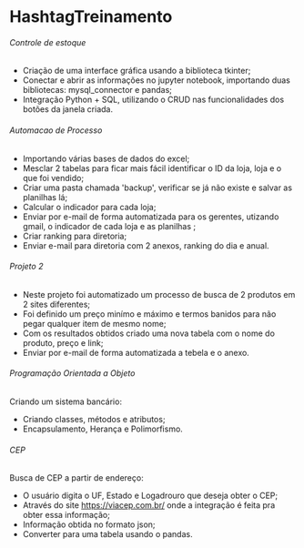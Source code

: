 # HashtagTreinamento

###### Controle de estoque
- Criação de uma interface gráfica usando a biblioteca tkinter;
- Conectar e abrir as informações no jupyter notebook, importando duas bibliotecas: mysql_connector e pandas;
- Integração Python + SQL, utilizando o CRUD nas funcionalidades dos botões da janela criada.

###### Automacao de Processo
- Importando várias bases de dados do excel;
- Mesclar 2 tabelas para ficar mais fácil identificar o ID da loja, loja e o que foi vendido;
- Criar uma pasta chamada 'backup', verificar se já não existe e salvar as planilhas lá;
- Calcular o indicador para cada loja;
- Enviar por e-mail de forma automatizada para os gerentes, utizando gmail, o indicador de cada loja e as planilhas ;
- Criar ranking para diretoria;
- Enviar e-mail para diretoria com 2 anexos, ranking do dia e anual.

###### Projeto 2
- Neste projeto foi automatizado um processo de busca de 2 produtos em 2 sites diferentes; 
- Foi definido um preço minímo e máximo e termos banidos para não pegar qualquer item de mesmo nome;
- Com os resultados obtidos criado uma nova tabela com o nome do produto, preço e link;
- Enviar por e-mail de forma automatizada a tebela e o anexo.

###### Programação Orientada a Objeto
Criando um sistema bancário:
- Criando classes, métodos e atributos;
- Encapsulamento, Herança e Polimorfismo.

###### CEP
Busca de CEP a partir de endereço:
- O usuário digita o UF, Estado e Logadrouro que deseja obter o CEP;
- Através do site <https://viacep.com.br/> onde a integração é feita pra obter essa informação;
- Informação obtida no formato json;
- Converter para uma tabela usando o pandas.
